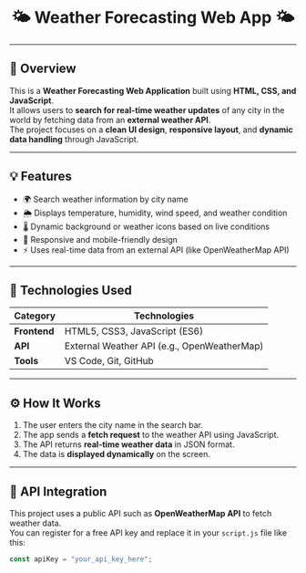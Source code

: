 <p align="center">
  <h1 align="center">🌤️ Weather Forecasting Web App 🌤️</h1>
</p>

---

## 📌 Overview
This is a **Weather Forecasting Web Application** built using **HTML, CSS, and JavaScript**.  
It allows users to **search for real-time weather updates** of any city in the world by fetching data from an **external weather API**.  
The project focuses on a **clean UI design**, **responsive layout**, and **dynamic data handling** through JavaScript.

---

## 💡 Features
- 🌍 Search weather information by city name  
- 🌦️ Displays temperature, humidity, wind speed, and weather condition  
- 🌡️ Dynamic background or weather icons based on live conditions  
- 📱 Responsive and mobile-friendly design  
- ⚡ Uses real-time data from an external API (like OpenWeatherMap API)

---

## 🧠 Technologies Used
| Category | Technologies |
|-----------|--------------|
| **Frontend** | HTML5, CSS3, JavaScript (ES6) |
| **API** | External Weather API (e.g., OpenWeatherMap) |
| **Tools** | VS Code, Git, GitHub |

---

## ⚙️ How It Works
1. The user enters the city name in the search bar.  
2. The app sends a **fetch request** to the weather API using JavaScript.  
3. The API returns **real-time weather data** in JSON format.  
4. The data is **displayed dynamically** on the screen.

---

## 🧩 API Integration
This project uses a public API such as **OpenWeatherMap API** to fetch weather data.  
You can register for a free API key and replace it in your `script.js` file like this:
```javascript
const apiKey = "your_api_key_here";
